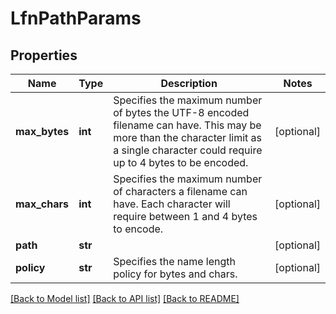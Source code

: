 # LfnPathParams

## Properties
Name | Type | Description | Notes
------------ | ------------- | ------------- | -------------
**max_bytes** | **int** | Specifies the maximum number of bytes the UTF-8 encoded filename can have. This may be more than the character limit as a single character could require up to 4 bytes to be encoded. | [optional] 
**max_chars** | **int** | Specifies the maximum number of characters a filename can have. Each character will require between 1 and 4 bytes to encode. | [optional] 
**path** | **str** |  | [optional] 
**policy** | **str** | Specifies the name length policy for bytes and chars. | [optional] 

[[Back to Model list]](../README.md#documentation-for-models) [[Back to API list]](../README.md#documentation-for-api-endpoints) [[Back to README]](../README.md)


